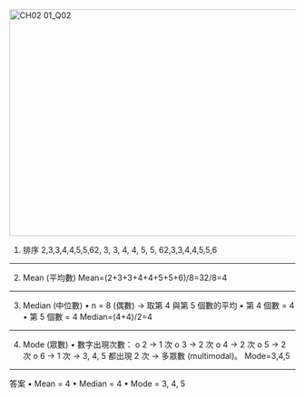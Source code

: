 
<img width="800" height="400" alt="CH02 01_Q02" src="https://github.com/user-attachments/assets/b9f1d036-fb0b-44d2-acf7-130df133caa3" />

1. 排序
2,3,3,4,4,5,5,62, 3, 3, 4, 4, 5, 5, 62,3,3,4,4,5,5,6 
________________________________________
2. Mean (平均數)
Mean=(2+3+3+4+4+5+5+6)/8=32/8=4 
________________________________________
3. Median (中位數)
•	n = 8 (偶數) → 取第 4 與第 5 個數的平均
•	第 4 個數 = 4
•	第 5 個數 = 4
Median=(4+4)/2=4 
________________________________________
4. Mode (眾數)
•	數字出現次數：
o	2 → 1 次
o	3 → 2 次
o	4 → 2 次
o	5 → 2 次
o	6 → 1 次
→ 3, 4, 5 都出現 2 次 → 多眾數 (multimodal)。
Mode=3,4,5
________________________________________
答案
•	Mean = 4
•	Median = 4
•	Mode = 3, 4, 5

